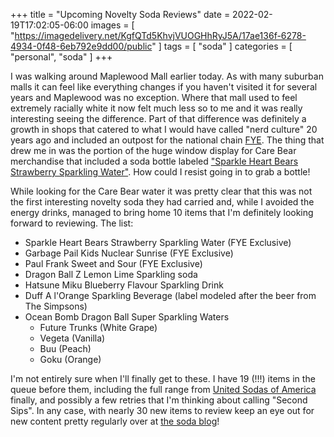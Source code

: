 +++
title = "Upcoming Novelty Soda Reviews"
date = 2022-02-19T17:02:05-06:00
images = [
    "https://imagedelivery.net/KgfQTd5KhvjVUOGHhRyJ5A/17ae136f-6278-4934-0f48-6eb792e9dd00/public"
]
tags = [ "soda" ]
categories = [ "personal", "soda" ]
+++

I was walking around Maplewood Mall earlier today. As with many suburban malls it can feel like everything changes if you haven't visited it for several years and Maplewood was no exception. Where that mall used to feel extremely racially white it now felt much less so to me and it was really interesting seeing the difference. Part of that difference was definitely a growth in shops that catered to what I would have called "nerd culture" 20 years ago and included an outpost for the national chain [FYE](https://www.fye.com). The thing that drew me in was the portion of the huge window display for Care Bear merchandise that included a soda bottle labeled ["Sparkle Heart Bears Strawberry Sparkling Water"](https://www.fye.com/sparkle-heart-bears-strawberry-sparkle-seltzer-fye.000000810077991121.html). How could I resist going in to grab a bottle!

While looking for the Care Bear water it was pretty clear that this was not the first interesting novelty soda they had carried and, while I avoided the energy drinks, managed to bring home 10 items that I'm definitely looking forward to reviewing. The list:
- Sparkle Heart Bears Strawberry Sparkling Water (FYE Exclusive)
- Garbage Pail Kids Nuclear Sunrise (FYE Exclusive)
- Paul Frank Sweet and Sour (FYE Exclusive)
- Dragon Ball Z Lemon Lime Sparkling soda
- Hatsune Miku Blueberry Flavour Sparkling Drink
- Duff A l'Orange Sparkling Beverage (label modeled after the beer from The Simpsons)
- Ocean Bomb Dragon Ball Super Sparkling Waters
  - Future Trunks (White Grape)
  - Vegeta (Vanilla)
  - Buu (Peach)
  - Goku (Orange)

I'm not entirely sure when I'll finally get to these. I have 19 (!!!) items in the queue before them, including the full range from [United Sodas of America](https://unitedsodas.com) finally, and possibly a few retries that I'm thinking about calling "Second Sips". In any case, with nearly 30 new items to review keep an eye out for new content pretty regularly over at [the soda blog](https://www.soda.guide)!